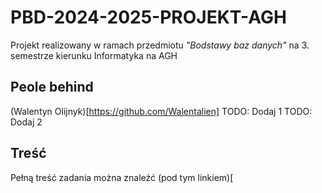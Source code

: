 # PBD-2024-2025-PROJEKT-AGH
Projekt realizowany w ramach przedmiotu *"Bodstawy baz danych"* na 3. semestrze kierunku Informatyka na AGH

## Peole behind  <!-- (gwaizdka) -->
(Walentyn Olijnyk)[https://github.com/Walentalien]
TODO: Dodaj 1
TODO: Dodaj 2


## Treść
Pełną treść zadania można znaleźć (pod tym linkiem)[
